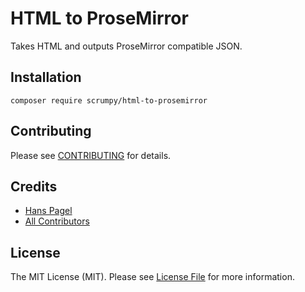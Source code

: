 # HTML to ProseMirror

Takes HTML and outputs ProseMirror compatible JSON.

## Installation

`composer require scrumpy/html-to-prosemirror`

## Contributing

Please see [CONTRIBUTING](CONTRIBUTING.md) for details.

## Credits

- [Hans Pagel](https://github.com/hanspagel)
- [All Contributors](../../contributors)

## License

The MIT License (MIT). Please see [License File](LICENSE.md) for more information.